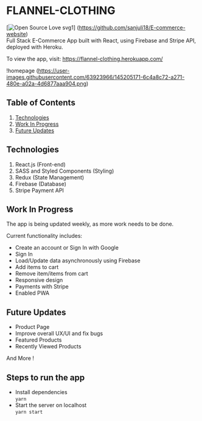 # FLANNEL-CLOTHING

[![Open Source Love svg1](https://badges.frapsoft.com/os/v1/open-source.svg?v=103)]
(https://github.com/sanjuli18/E-commerce-website)
<br/>
Full Stack E-Commerce App built with React, using Firebase and Stripe API, deployed with Heroku.

To view the app, visit: https://flannel-clothing.herokuapp.com/

!homepage (https://user-images.githubusercontent.com/63923966/145205171-6c4a8c72-a271-480e-a02a-4d6877aaa904.png)

## Table of Contents

1. [Technologies](#technologies)
2. [Work In Progress](#work-in-progress)
3. [Future Updates](#future-updates)

## Technologies

1. React.js (Front-end)
2. SASS and Styled Components (Styling)
3. Redux (State Management)
4. Firebase (Database)
5. Stripe Payment API

## Work In Progress

The app is being updated weekly, as more work needs to be done.

Current functionality includes:

- Create an account or Sign In with Google
- Sign In
- Load/Update data asynchronously using Firebase
- Add items to cart
- Remove item/items from cart
- Responsive design
- Payments with Stripe
- Enabled PWA

## Future Updates

- Product Page
- Improve overall UX/UI and fix bugs
- Featured Products
- Recently Viewed Products

And More !

## Steps to run the app

- Install dependencies  
  `yarn`
- Start the server on localhost  
  `yarn start`
  
